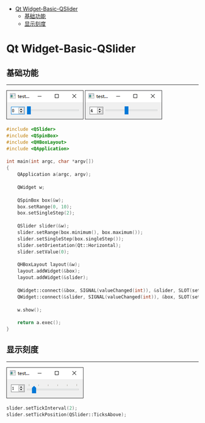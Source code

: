 - [Qt Widget-Basic-QSlider](#qt-widget-basic-qslider)
  - [基础功能](#基础功能)
  - [显示刻度](#显示刻度)

# Qt Widget-Basic-QSlider

## 基础功能

---

![](.assert/slider.png) ![](.assert/slider1.png)

```cpp
#include <QSlider>
#include <QSpinBox>
#include <QHBoxLayout>
#include <QApplication>

int main(int argc, char *argv[])
{
    QApplication a(argc, argv);

    QWidget w;

    QSpinBox box(&w);
    box.setRange(0, 10);
    box.setSingleStep(2);

    QSlider slider(&w);
    slider.setRange(box.minimum(), box.maximum());
    slider.setSingleStep(box.singleStep());
    slider.setOrientation(Qt::Horizontal);
    slider.setValue(0);

    QHBoxLayout layout(&w);
    layout.addWidget(&box);
    layout.addWidget(&slider);

    QWidget::connect(&box, SIGNAL(valueChanged(int)), &slider, SLOT(setValue(int)));
    QWidget::connect(&slider, SIGNAL(valueChanged(int)), &box, SLOT(setValue(int)));

    w.show();

    return a.exec();
}
```

## 显示刻度

---

![](.assert/slider2.png)

```cpp
slider.setTickInterval(2);
slider.setTickPosition(QSlider::TicksAbove);
```

